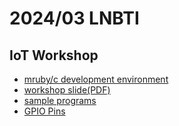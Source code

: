# 2024/03 LNBTI

## IoT Workshop

- [mruby/c development environment](https://mrubyc-ide.ddns.net/editor/rboard)
- [workshop slide(PDF)](./workshop_slide.pdf)
- [sample programs](./source_codes.md)
- [GPIO Pins](https://yoshihiroogura.github.io/RBoardDocument/image/PIC32_DIP_3.png)

